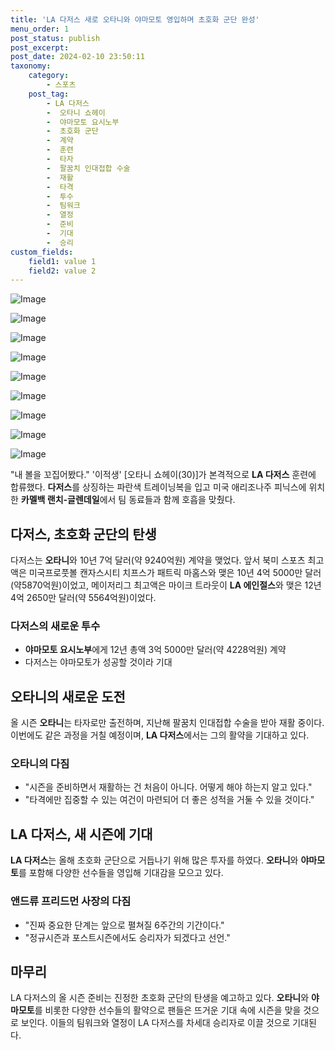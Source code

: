 ```yaml
---
title: 'LA 다저스 새로 오타니와 야마모토 영입하며 초호화 군단 완성'
menu_order: 1
post_status: publish
post_excerpt: 
post_date: 2024-02-10 23:50:11
taxonomy:
    category:
        - 스포츠
    post_tag:
        - LA 다저스
        -  오타니 쇼헤이
        -  야마모토 요시노부
        -  초호화 군단
        -  계약
        -  훈련
        -  타자
        -  팔꿈치 인대접합 수술
        -  재활
        -  타격
        -  투수
        -  팀워크
        -  열정
        -  준비
        -  기대
        -  승리
custom_fields:
    field1: value 1
    field2: value 2
---
```


![Image](https://imgnews.pstatic.net/image/477/2024/02/10/0000473086_001_20240210203701916.jpg?type=w647)

![Image](https://imgnews.pstatic.net/image/477/2024/02/10/0000473086_002_20240210203701970.jpg?type=w647)

![Image](https://imgnews.pstatic.net/image/477/2024/02/10/0000473086_003_20240210203702012.jpg?type=w647)

![Image](https://imgnews.pstatic.net/image/477/2024/02/10/0000473086_004_20240210203702057.jpg?type=w647)

![Image](https://imgnews.pstatic.net/image/477/2024/02/10/0000473086_005_20240210203702098.jpg?type=w647)

![Image](https://imgnews.pstatic.net/image/477/2024/02/10/0000473086_006_20240210203702140.jpg?type=w647)

![Image](https://imgnews.pstatic.net/image/477/2024/02/10/0000473086_007_20240210203702180.jpg?type=w647)

![Image](https://imgnews.pstatic.net/image/477/2024/02/10/0000473086_008_20240210203702232.jpg?type=w647)

![Image](https://imgnews.pstatic.net/image/477/2024/02/10/0000473086_009_20240210203702274.jpg?type=w647)

"내 볼을 꼬집어봤다." '이적생' [오타니 쇼헤이(30)]가 본격적으로 **LA 다저스** 훈련에 합류했다. **다저스**를 상징하는 파란색 트레이닝복을 입고 미국 애리조나주 피닉스에 위치한 **카멜백 랜치-글렌데일**에서 팀 동료들과 함께 호흡을 맞췄다. 
## 다저스, 초호화 군단의 탄생
다저스는 **오타니**와 10년 7억 달러(약 9240억원) 계약을 맺었다. 앞서 북미 스포츠 최고액은 미국프로풋볼 캔자스시티 치프스가 패트릭 마홈스와 맺은 10년 4억 5000만 달러(약5870억원)이었고, 메이저리그 최고액은 마이크 트라웃이 **LA 에인절스**와 맺은 12년 4억 2650만 달러(약 5564억원)이었다. 
### 다저스의 새로운 투수
- **야마모토 요시노부**에게 12년 총액 3억 5000만 달러(약 4228억원) 계약
- 다저스는 야마모토가 성공할 것이라 기대
## 오타니의 새로운 도전
올 시즌 **오타니**는 타자로만 출전하며, 지난해 팔꿈치 인대접합 수술을 받아 재활 중이다. 이번에도 같은 과정을 거칠 예정이며, **LA 다저스**에서는 그의 활약을 기대하고 있다.
### 오타니의 다짐
- "시즌을 준비하면서 재활하는 건 처음이 아니다. 어떻게 해야 하는지 알고 있다."
- "타격에만 집중할 수 있는 여건이 마련되어 더 좋은 성적을 거둘 수 있을 것이다."
## LA 다저스, 새 시즌에 기대
**LA 다저스**는 올해 초호화 군단으로 거듭나기 위해 많은 투자를 하였다. **오타니**와 **야마모토**를 포함해 다양한 선수들을 영입해 기대감을 모으고 있다. 
### 앤드류 프리드먼 사장의 다짐
- "진짜 중요한 단계는 앞으로 펼쳐질 6주간의 기간이다."
- "정규시즌과 포스트시즌에서도 승리자가 되겠다고 선언."
## 마무리
LA 다저스의 올 시즌 준비는 진정한 초호화 군단의 탄생을 예고하고 있다. **오타니**와 **야마모토**를 비롯한 다양한 선수들의 활약으로 팬들은 뜨거운 기대 속에 시즌을 맞을 것으로 보인다. 이들의 팀워크와 열정이 LA 다저스를 차세대 승리자로 이끌 것으로 기대된다.

